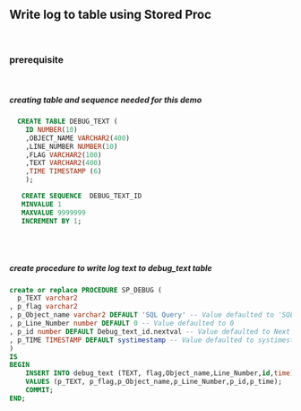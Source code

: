 ## Write log to table using Stored Proc  

<br>  

### prerequisite

<br>  

##### creating table and sequence needed for this demo  

```sql
  CREATE TABLE DEBUG_TEXT (
	ID NUMBER(10)
	,OBJECT_NAME VARCHAR2(400)
	,LINE_NUMBER NUMBER(10)
	,FLAG VARCHAR2(100)
	,TEXT VARCHAR2(400)
	,TIME TIMESTAMP (6)
	);

   CREATE SEQUENCE  DEBUG_TEXT_ID  
   MINVALUE 1 
   MAXVALUE 9999999 
   INCREMENT BY 1;


```

<br>  

<br>  

##### create procedure to write log text to debug_text table  


```sql
create or replace PROCEDURE SP_DEBUG (
  p_TEXT varchar2
, p_flag varchar2
, p_Object_name varchar2 DEFAULT 'SQL Query' -- Value defaulted to 'SQL Query'
, p_Line_Number number DEFAULT 0 -- Value defaulted to 0
, p_id number DEFAULT Debug_text_id.nextval -- Value defaulted to Next Value of Sequence Debug_text_id
, p_TIME TIMESTAMP DEFAULT systimestamp -- Value defaulted to systimestamp
) 
IS
BEGIN
	INSERT INTO debug_text (TEXT, flag,Object_name,Line_Number,id,time)
	VALUES (p_TEXT, p_flag,p_Object_name,p_Line_Number,p_id,p_time);
	COMMIT;
END;
```



